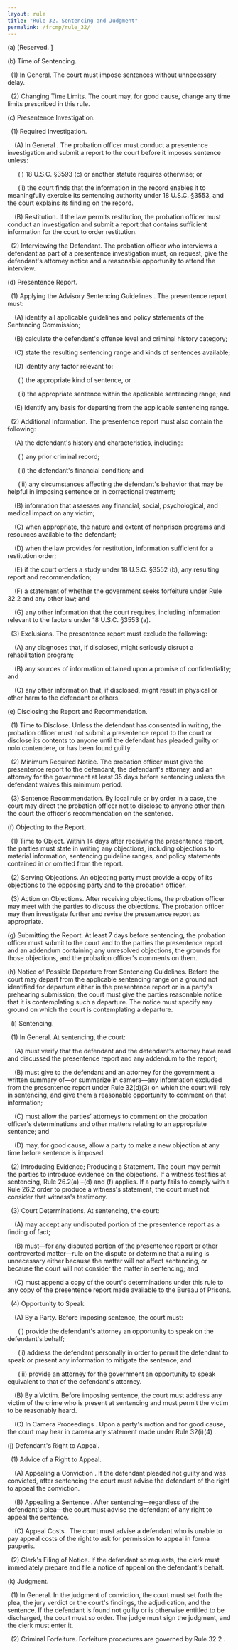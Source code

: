 ```yaml
---
layout: rule
title: "Rule 32. Sentencing and Judgment"
permalink: /frcmp/rule_32/
---
```


(a) [Reserved. ]


(b) Time of Sentencing.


&nbsp;&nbsp;(1) In General. The court must impose sentences without unnecessary delay.


&nbsp;&nbsp;(2) Changing Time Limits. The court may, for good cause, change any time limits prescribed in this rule.


(c) Presentence Investigation.


&nbsp;&nbsp;(1) Required Investigation.


&nbsp;&nbsp;&nbsp;&nbsp;(A) In General . The probation officer must conduct a presentence investigation and submit a report to the court before it imposes sentence unless:


&nbsp;&nbsp;&nbsp;&nbsp;&nbsp;&nbsp;(i) 18 U.S.C. §3593 (c) or another statute requires otherwise; or


&nbsp;&nbsp;&nbsp;&nbsp;&nbsp;&nbsp;(ii) the court finds that the information in the record enables it to meaningfully exercise its sentencing authority under 18 U.S.C. §3553, and the court explains its finding on the record.


&nbsp;&nbsp;&nbsp;&nbsp;(B) Restitution. If the law permits restitution, the probation officer must conduct an investigation and submit a report that contains sufficient information for the court to order restitution.


&nbsp;&nbsp;(2) Interviewing the Defendant. The probation officer who interviews a defendant as part of a presentence investigation must, on request, give the defendant's attorney notice and a reasonable opportunity to attend the interview.


(d) Presentence Report.


&nbsp;&nbsp;(1) Applying the Advisory Sentencing Guidelines . The presentence report must:


&nbsp;&nbsp;&nbsp;&nbsp;(A) identify all applicable guidelines and policy statements of the Sentencing Commission;


&nbsp;&nbsp;&nbsp;&nbsp;(B) calculate the defendant's offense level and criminal history category;


&nbsp;&nbsp;&nbsp;&nbsp;(C) state the resulting sentencing range and kinds of sentences available;


&nbsp;&nbsp;&nbsp;&nbsp;(D) identify any factor relevant to:


&nbsp;&nbsp;&nbsp;&nbsp;&nbsp;&nbsp;(i) the appropriate kind of sentence, or


&nbsp;&nbsp;&nbsp;&nbsp;&nbsp;&nbsp;(ii) the appropriate sentence within the applicable sentencing range; and


&nbsp;&nbsp;&nbsp;&nbsp;(E) identify any basis for departing from the applicable sentencing range.


&nbsp;&nbsp;(2) Additional Information. The presentence report must also contain the following:


&nbsp;&nbsp;&nbsp;&nbsp;(A) the defendant's history and characteristics, including:


&nbsp;&nbsp;&nbsp;&nbsp;&nbsp;&nbsp;(i) any prior criminal record;


&nbsp;&nbsp;&nbsp;&nbsp;&nbsp;&nbsp;(ii) the defendant's financial condition; and


&nbsp;&nbsp;&nbsp;&nbsp;&nbsp;&nbsp;(iii) any circumstances affecting the defendant's behavior that may be helpful in imposing sentence or in correctional treatment;


&nbsp;&nbsp;&nbsp;&nbsp;(B) information that assesses any financial, social, psychological, and medical impact on any victim;


&nbsp;&nbsp;&nbsp;&nbsp;(C) when appropriate, the nature and extent of nonprison programs and resources available to the defendant;


&nbsp;&nbsp;&nbsp;&nbsp;(D) when the law provides for restitution, information sufficient for a restitution order;


&nbsp;&nbsp;&nbsp;&nbsp;(E) if the court orders a study under 18 U.S.C. §3552 (b), any resulting report and recommendation;


&nbsp;&nbsp;&nbsp;&nbsp;(F) a statement of whether the government seeks forfeiture under Rule 32.2 and any other law; and


&nbsp;&nbsp;&nbsp;&nbsp;(G) any other information that the court requires, including information relevant to the factors under 18 U.S.C. §3553 (a).


&nbsp;&nbsp;(3) Exclusions. The presentence report must exclude the following:


&nbsp;&nbsp;&nbsp;&nbsp;(A) any diagnoses that, if disclosed, might seriously disrupt a rehabilitation program;


&nbsp;&nbsp;&nbsp;&nbsp;(B) any sources of information obtained upon a promise of confidentiality; and


&nbsp;&nbsp;&nbsp;&nbsp;(C) any other information that, if disclosed, might result in physical or other harm to the defendant or others.


(e) Disclosing the Report and Recommendation.


&nbsp;&nbsp;(1) Time to Disclose. Unless the defendant has consented in writing, the probation officer must not submit a presentence report to the court or disclose its contents to anyone until the defendant has pleaded guilty or nolo contendere, or has been found guilty.


&nbsp;&nbsp;(2) Minimum Required Notice. The probation officer must give the presentence report to the defendant, the defendant's attorney, and an attorney for the government at least 35 days before sentencing unless the defendant waives this minimum period.


&nbsp;&nbsp;(3) Sentence Recommendation. By local rule or by order in a case, the court may direct the probation officer not to disclose to anyone other than the court the officer's recommendation on the sentence.


(f) Objecting to the Report.


&nbsp;&nbsp;(1) Time to Object. Within 14 days after receiving the presentence report, the parties must state in writing any objections, including objections to material information, sentencing guideline ranges, and policy statements contained in or omitted from the report.


&nbsp;&nbsp;(2) Serving Objections. An objecting party must provide a copy of its objections to the opposing party and to the probation officer.


&nbsp;&nbsp;(3) Action on Objections. After receiving objections, the probation officer may meet with the parties to discuss the objections. The probation officer may then investigate further and revise the presentence report as appropriate.


(g) Submitting the Report. At least 7 days before sentencing, the probation officer must submit to the court and to the parties the presentence report and an addendum containing any unresolved objections, the grounds for those objections, and the probation officer's comments on them.


(h) Notice of Possible Departure from Sentencing Guidelines. Before the court may depart from the applicable sentencing range on a ground not identified for departure either in the presentence report or in a party's prehearing submission, the court must give the parties reasonable notice that it is contemplating such a departure. The notice must specify any ground on which the court is contemplating a departure.


&nbsp;&nbsp;(i) Sentencing.


&nbsp;&nbsp;(1) In General. At sentencing, the court:


&nbsp;&nbsp;&nbsp;&nbsp;(A) must verify that the defendant and the defendant's attorney have read and discussed the presentence report and any addendum to the report;


&nbsp;&nbsp;&nbsp;&nbsp;(B) must give to the defendant and an attorney for the government a written summary of—or summarize in camera—any information excluded from the presentence report under Rule 32(d)(3) on which the court will rely in sentencing, and give them a reasonable opportunity to comment on that information;


&nbsp;&nbsp;&nbsp;&nbsp;(C) must allow the parties’ attorneys to comment on the probation officer's determinations and other matters relating to an appropriate sentence; and


&nbsp;&nbsp;&nbsp;&nbsp;(D) may, for good cause, allow a party to make a new objection at any time before sentence is imposed.


&nbsp;&nbsp;(2) Introducing Evidence; Producing a Statement. The court may permit the parties to introduce evidence on the objections. If a witness testifies at sentencing, Rule 26.2(a) –(d) and (f) applies. If a party fails to comply with a Rule 26.2 order to produce a witness's statement, the court must not consider that witness's testimony.


&nbsp;&nbsp;(3) Court Determinations. At sentencing, the court:


&nbsp;&nbsp;&nbsp;&nbsp;(A) may accept any undisputed portion of the presentence report as a finding of fact;


&nbsp;&nbsp;&nbsp;&nbsp;(B) must—for any disputed portion of the presentence report or other controverted matter—rule on the dispute or determine that a ruling is unnecessary either because the matter will not affect sentencing, or because the court will not consider the matter in sentencing; and


&nbsp;&nbsp;&nbsp;&nbsp;(C) must append a copy of the court's determinations under this rule to any copy of the presentence report made available to the Bureau of Prisons.


&nbsp;&nbsp;(4) Opportunity to Speak.


&nbsp;&nbsp;&nbsp;&nbsp;(A) By a Party. Before imposing sentence, the court must:


&nbsp;&nbsp;&nbsp;&nbsp;&nbsp;&nbsp;(i) provide the defendant's attorney an opportunity to speak on the defendant's behalf;


&nbsp;&nbsp;&nbsp;&nbsp;&nbsp;&nbsp;(ii) address the defendant personally in order to permit the defendant to speak or present any information to mitigate the sentence; and


&nbsp;&nbsp;&nbsp;&nbsp;&nbsp;&nbsp;(iii) provide an attorney for the government an opportunity to speak equivalent to that of the defendant's attorney.


&nbsp;&nbsp;&nbsp;&nbsp;(B) By a Victim. Before imposing sentence, the court must address any victim of the crime who is present at sentencing and must permit the victim to be reasonably heard.


&nbsp;&nbsp;&nbsp;&nbsp;(C) In Camera Proceedings . Upon a party's motion and for good cause, the court may hear in camera any statement made under Rule 32(i)(4) .


(j) Defendant's Right to Appeal.


&nbsp;&nbsp;(1) Advice of a Right to Appeal.


&nbsp;&nbsp;&nbsp;&nbsp;(A) Appealing a Conviction . If the defendant pleaded not guilty and was convicted, after sentencing the court must advise the defendant of the right to appeal the conviction.


&nbsp;&nbsp;&nbsp;&nbsp;(B) Appealing a Sentence . After sentencing—regardless of the defendant's plea—the court must advise the defendant of any right to appeal the sentence.


&nbsp;&nbsp;&nbsp;&nbsp;(C) Appeal Costs . The court must advise a defendant who is unable to pay appeal costs of the right to ask for permission to appeal in forma pauperis.


&nbsp;&nbsp;(2) Clerk's Filing of Notice. If the defendant so requests, the clerk must immediately prepare and file a notice of appeal on the defendant's behalf.


(k) Judgment.


&nbsp;&nbsp;(1) In General. In the judgment of conviction, the court must set forth the plea, the jury verdict or the court's findings, the adjudication, and the sentence. If the defendant is found not guilty or is otherwise entitled to be discharged, the court must so order. The judge must sign the judgment, and the clerk must enter it.


&nbsp;&nbsp;(2) Criminal Forfeiture. Forfeiture procedures are governed by Rule 32.2 .